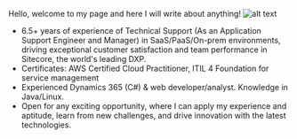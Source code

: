 Hello, welcome to my page and here I will write about anything!
![alt text](https://prnt.sc/H1VuS5xlTJko "Adnan Faisal")
- 6.5+ years of experience of Technical Support (As an Application Support Engineer and Manager) in SaaS/PaaS/On-prem environments, driving exceptional customer satisfaction and team performance in Sitecore, the world's leading DXP.
- Certificates: AWS Certified Cloud Practitioner, ITIL 4 Foundation for service management
- Experienced Dynamics 365 (C#) & web developer/analyst. Knowledge in Java/Linux. 
- Open for any exciting opportunity, where I can apply my experience and aptitude, learn from new challenges, and drive innovation with the latest technologies.
